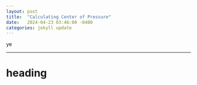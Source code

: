 ```yaml
---
layout: post
title:  "Calculating Center of Pressure"
date:   2024-04-23 03:46:00 -0400
categories: jekyll update
---
```

ye

---
# heading